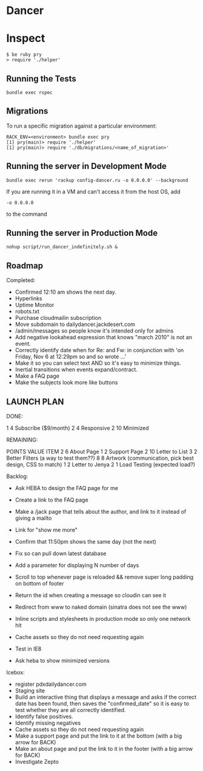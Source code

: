 Dancer
======


Inspect
=======

    $ be ruby pry
    > require './helper'

Running the Tests
-----------------

    bundle exec rspec


Migrations
----------

To run a specific migration against a particular environment:

    RACK_ENV=<environment> bundle exec pry
    [1] pry(main)> require './helper'
    [1] pry(main)> require './db/migrations/<name_of_migration>'


Running the server in Development Mode
--------------------------------------

    bundle exec rerun 'rackup config-dancer.ru -o 0.0.0.0' --background

If you are running it in a VM and can't access it from the host OS,
add

    -o 0.0.0.0

to the command

Running the server in Production Mode
-------------------------------------

    nohup script/run_dancer_indefinitely.sh &

Roadmap
--------------

Completed:

  * Confirmed 12:10 am shows the next day.
  * Hyperlinks
  * Uptime Monitor
  * robots.txt
  * Purchase cloudmailin subscription
  * Move subdomain to dailydancer.jackdesert.com
  * /admin/messages so people know it's intended only for admins
  * Add negative lookahead expression that knows "march 2010" is not an event.
  * Correctly identify date when for Re: and Fw: in conjunction with 'on Friday, Nov 6 at 12:29pm so and so wrote ...'
  * Make it so you can select text AND so it's easy to minimize things.
  * Inertial transitions when events expand/contract.
  * Make a FAQ page
  * Make the subjects look more like buttons

LAUNCH PLAN
-----------

DONE:

1         4       Subscribe ($9/month)
2         4       Responsive
2         10      Minimized

REMAINING:


POINTS    VALUE   ITEM
2         6       About Page
1         2       Support Page
2         10      Letter to List
3         2       Better Filters (a way to test them??)
8         8       Artwork (communication, pick best design, CSS to match)
1         2       Letter to Jenya
2         1       Load Testing (expected load?)

Backlog:

  * Ask HEBA to design the FAQ page for me
  * Create a link to the FAQ page
  * Make a /jack page that tells about the author, and link to it instead of giving a mailto
  * Link for "show me more"

  * Confirm that 11:50pm shows the same day (not the next)
  * Fix so can pull down latest database
  * Add a parameter for displaying N number of days
  * Scroll to top whenever page is reloaded && remove super long padding on bottom of footer
  * Return the id when creating a message so cloudin can see it
  * Redirect from www to naked domain (sinatra does not see the www)
  * Inline scripts and stylesheets in production mode so only one network hit
  * Cache assets so they do not need requesting again
  * Test in IE8

  * Ask heba to show minimized versions


Icebox:

  * register pdxdailydancer.com
  * Staging site
  * Build an interactive thing that displays a message and asks if the correct date has been found, then saves
    the "confirmed_date" so it is easy to test whether they are all correctly identified.
  * Identify false positives.
  * Identify missing negatives
  * Cache assets so they do not need requesting again
  * Make a support page and put the link to it at the bottom (with a big arrow for BACK)
  * Make an about page and put the link to it in the footer (with a big arrow for BACK)
  * Investigate Zepto


